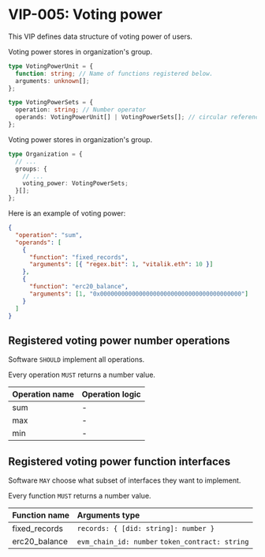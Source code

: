 # VIP-005: Voting power

This VIP defines data structure of voting power of users.

Voting power stores in organization's group.

```ts
type VotingPowerUnit = {
  function: string; // Name of functions registered below.
  arguments: unknown[];
};

type VotingPowerSets = {
  operation: string; // Number operator
  operands: VotingPowerUnit[] | VotingPowerSets[]; // circular reference structure
};
```

Voting power stores in organization's group.

```ts
type Organization = {
  // ...
  groups: {
    // ...
    voting_power: VotingPowerSets;
  }[];
};
```

Here is an example of voting power:

```json
{
  "operation": "sum",
  "operands": [
    {
      "function": "fixed_records",
      "arguments": [{ "regex.bit": 1, "vitalik.eth": 10 }]
    },
    {
      "function": "erc20_balance",
      "arguments": [1, "0x0000000000000000000000000000000000000000"]
    }
  ]
}
```

## Registered voting power number operations

Software `SHOULD` implement all operations.

Every operation `MUST` returns a number value.

| Operation name | Operation logic |
| :------------- | :-------------- |
| sum            | -               |
| max            | -               |
| min            | -               |

## Registered voting power function interfaces

Software `MAY` choose what subset of interfaces they want to implement.

Every function `MUST` returns a number value.

| Function name | Arguments type                                  |
| :------------ | :---------------------------------------------- |
| fixed_records | `records: { [did: string]: number }`            |
| erc20_balance | `evm_chain_id: number` `token_contract: string` |
